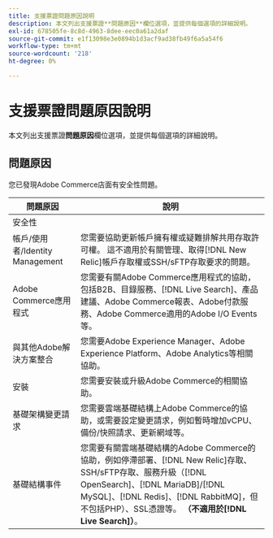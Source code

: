 ```yaml
---
title: 支援票證問題原因說明
description: 本文列出支援票證**問題原因**欄位選項，並提供每個選項的詳細說明。
exl-id: 678505fe-8c8d-4963-8dee-eec0a61a2daf
source-git-commit: e1f13098e3e0894b1d3acf9ad38fb49f6a5a54f6
workflow-type: tm+mt
source-wordcount: '218'
ht-degree: 0%

---
```


# 支援票證問題原因說明

本文列出支援票證&#x200B;**問題原因**&#x200B;欄位選項，並提供每個選項的詳細說明。

## 問題原因

<table class="tg">
<thead>
  <tr>
    <th><span style="font-weight:bold;font-style:normal">問題原因</span></th>
    <th><span style="font-weight:700;font-style:normal">說明</span></th>
  </tr>
</thead>
<tbody>
  <tr>
    <td>安全性</td>
    您已發現Adobe Commerce店面有安全性問題。</td>
  </tr>
  <tr>
    <td>帳戶/使用者/Identity Management</td>
    <td>您需要協助更新帳戶擁有權或疑難排解共用存取許可權。 這不適用於有關管理、取得[!DNL New Relic]帳戶存取權或SSH/sFTP存取要求的問題。</td>
  </tr>
  <tr>
    <td>Adobe Commerce應用程式</td>
    <td>您需要有關Adobe Commerce應用程式的協助，包括B2B、目錄服務、[!DNL Live Search]、產品建議、Adobe Commerce報表、Adobe付款服務、Adobe Commerce適用的Adobe I/O Events等。</td>
  </tr>
  <tr>
    <td>與其他Adobe解決方案整合</td>
    <td>您需要Adobe Experience Manager、Adobe Experience Platform、Adobe Analytics等相關協助。</td>
  </tr>
  <tr>
    <td>安裝</td>
    <td>您需要安裝或升級Adobe Commerce的相關協助。</td>
  </tr>
  <tr>
    <td>基礎架構變更請求</td>
    <td>您需要雲端基礎結構上Adobe Commerce的協助，或需要設定變更請求，例如暫時增加vCPU、備份/快照請求、更新網域等。</td>
  </tr>
  <tr>
    <td>基礎結構事件</td>
    <td>您需要有關雲端基礎結構的Adobe Commerce的協助，例如停滯部署、[!DNL New Relic]存取、SSH/sFTP存取、服務升級（[!DNL OpenSearch]、[!DNL MariaDB]/[!DNL MySQL]、[!DNL Redis]、[!DNL RabbitMQ]，但不包括PHP）、SSL憑證等。<strong> （不適用於[!DNL Live Search]）</strong>。</td>
  </tr>  
</tbody>
</table>
